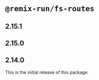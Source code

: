 # `@remix-run/fs-routes`

## 2.15.1

## 2.15.0

## 2.14.0

This is the initial release of this package.
